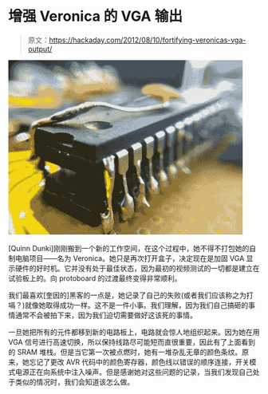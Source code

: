 # 增强 Veronica 的 VGA 输出

> 原文：<https://hackaday.com/2012/08/10/fortifying-veronicas-vga-output/>

![](img/b8c237849d8ecc850bd686825580d8dc.png "veronica-vga-board-fab")

[Quinn Dunki]刚刚搬到一个新的工作空间，在这个过程中，她不得不打包她的自制电脑项目——名为 Veronica。她只是再次打开盒子，决定现在是加固 VGA 显示硬件的好时机。它并没有处于最佳状态，因为最初的视频测试的一切都是建立在试验板上的。向 protoboard 的过渡最终变得非常顺利。

我们最喜欢[奎因的]黑客的一点是，她记录了自己的失败(或者我们应该称之为打嗝？)就像她取得成功一样。这不是一件小事。我们理解，因为我们自己搞砸的事情通常不会被拍下来，因为我们迫切需要做好这该死的事情。

一旦她把所有的元件都移到新的电路板上，电路就会惊人地组织起来。因为她在用 VGA 信号进行高速切换，所以保持线路尽可能短而直很重要，因此有了上面看到的 SRAM 堆栈。但是当它第一次被点燃时，她有一堆杂乱无章的颜色条纹。原来，她忘记了更改 AVR 代码中的颜色寄存器，颜色线以错误的顺序连接，开关模式电源正在向系统中注入噪声。但是感谢她对这些问题的记录，当我们发现自己处于类似的情况时，我们会知道该怎么做。